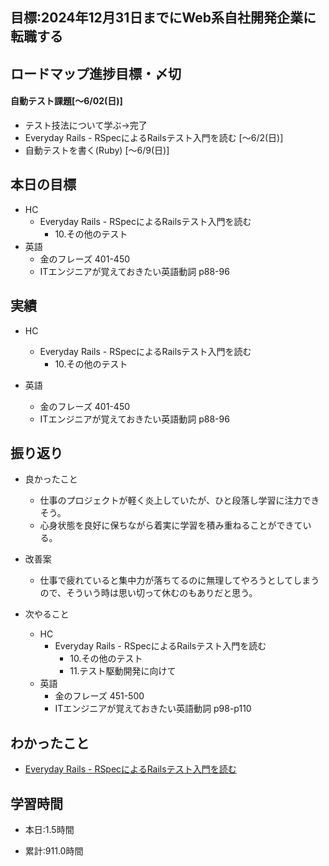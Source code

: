 ## 目標:2024年12月31日までにWeb系自社開発企業に転職する

## ロードマップ進捗目標・〆切
#### 自動テスト課題[～6/02(日)]
* テスト技法について学ぶ→完了
* Everyday Rails - RSpecによるRailsテスト入門を読む [〜6/2(日)]
* 自動テストを書く(Ruby) [〜6/9(日)]

## 本日の目標
  - HC
    - Everyday Rails - RSpecによるRailsテスト入門を読む
      - 10.その他のテスト
  - 英語
    - 金のフレーズ 401-450
    - ITエンジニアが覚えておきたい英語動詞 p88-96

## 実績
- HC
  - Everyday Rails - RSpecによるRailsテスト入門を読む
    - 10.その他のテスト
   

- 英語
  - 金のフレーズ 401-450
  - ITエンジニアが覚えておきたい英語動詞 p88-96

## 振り返り
- 良かったこと
  - 仕事のプロジェクトが軽く炎上していたが、ひと段落し学習に注力できそう。
  - 心身状態を良好に保ちながら着実に学習を積み重ねることができている。

- 改善案
  - 仕事で疲れていると集中力が落ちてるのに無理してやろうとしてしまうので、そういう時は思い切って休むのもありだと思う。

- 次やること
  - HC
    - Everyday Rails - RSpecによるRailsテスト入門を読む
      - 10.その他のテスト
      - 11.テスト駆動開発に向けて
  - 英語
    - 金のフレーズ 451-500
    - ITエンジニアが覚えておきたい英語動詞 p98-p110

## わかったこと
* [Everyday Rails - RSpecによるRailsテスト入門を読む](https://cherry-beat-86e.notion.site/Everyday-Rails-RSpec-Rails-b7a70475745646338e6dab1f0ab50e73?pvs=4)


## 学習時間
- 本日:1.5時間

- 累計:911.0時間